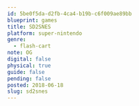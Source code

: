 ```yaml
---
id: 5be0f5da-d2fb-4ca4-b19b-c6f009ae89bb
blueprint: games
title: SD2SNES
platform: super-nintendo
genre:
  - flash-cart
note: OG
digital: false
physical: true
guide: false
pending: false
posted: 2018-06-18
slug: sd2snes
---
```

